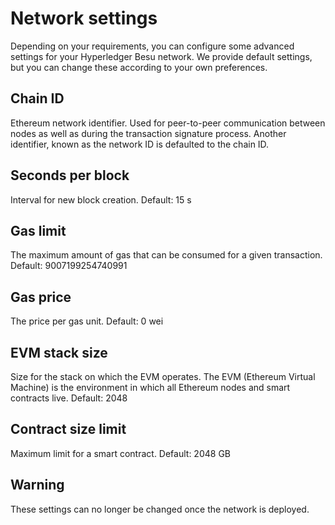 # Network settings

Depending on your requirements, you can configure some advanced settings for your Hyperledger Besu network. We provide default settings, but you can change these according to your own preferences.

## Chain ID

Ethereum network identifier. Used for peer-to-peer communication between nodes as well as during the transaction signature process. Another identifier, known as the network ID is defaulted to the chain ID.

## Seconds per block

Interval for new block creation.
Default: 15 s

## Gas limit

The maximum amount of gas that can be consumed for a given transaction.
Default: 9007199254740991

## Gas price

The price per gas unit.
Default: 0 wei

## EVM stack size

Size for the stack on which the EVM operates. The EVM (Ethereum Virtual Machine) is the environment in which all Ethereum nodes and smart contracts live.
Default: 2048

## Contract size limit

Maximum limit for a smart contract.
Default: 2048 GB

## Warning

These settings can no longer be changed once the network is deployed.
